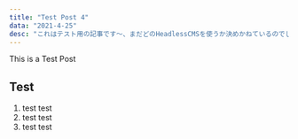 ```yaml
---
title: "Test Post 4"
data: "2021-4-25"
desc: "これはテスト用の記事です〜、まだどのHeadlessCMSを使うか決めかねているのでしばしお待ちをぉ"
---
```


This is a Test Post

## Test

1. test test
2. test test
3. test test